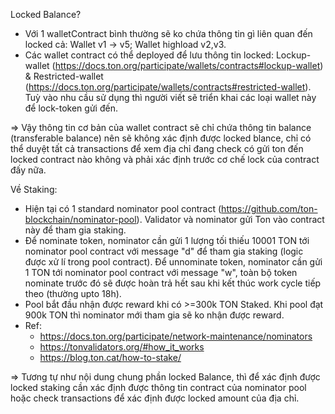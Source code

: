 
Locked Balance?
- Với 1 walletContract bình thường sẽ ko chứa thông tin gì liên quan đến locked cả: Wallet v1 -> v5; Wallet highload v2,v3.
- Các wallet contract có thể deployed để lưu thông tin locked: Lockup-wallet (https://docs.ton.org/participate/wallets/contracts#lockup-wallet) & Restricted-wallet (https://docs.ton.org/participate/wallets/contracts#restricted-wallet). Tuỳ vào nhu cầu sử dụng thì người viết sẽ triển khai các loại wallet này để lock-token gửi đến.

=> Vậy thông tin cơ bản của wallet contract sẽ chỉ chứa thông tin balance (transferable balance) nên sẽ không xác định được locked blance, chỉ có thể duyệt tất cả transactions để xem địa chỉ đang check có gửi ton đến locked contract nào không và phải xác định trước cơ chế lock của contract đấy nữa.

Về Staking:
- Hiện tại có 1 standard nominator pool contract (https://github.com/ton-blockchain/nominator-pool). Validator và nominator gửi Ton vào contract này để tham gia staking.
- Để nominate token, nominator cần gửi 1 lượng tối thiếu 10001 TON tới nominator pool contract với message "d" để tham gia staking (logic được xử lí trong pool contract). Để unnominate token, nominator cần gửi 1 TON tới nominator pool contract với message "w", toàn bộ token nominate trước đó sẽ được hoàn trả hết sau khi kết thúc work cycle tiếp theo (thường upto 18h).
- Pool bắt đầu nhận được reward khi có >=300k TON Staked. Khi pool đạt 900k TON thì nominator mới tham gia sẽ ko nhận được reward.
- Ref: 
	- https://docs.ton.org/participate/network-maintenance/nominators
	- https://tonvalidators.org/#how_it_works
	- https://blog.ton.cat/how-to-stake/

=> Tương tự như nội dung chung phần locked Balance, thì để xác định được locked staking cần xác định được thông tin contract của nominator pool hoặc check transactions để xác định được locked amount của địa chỉ.